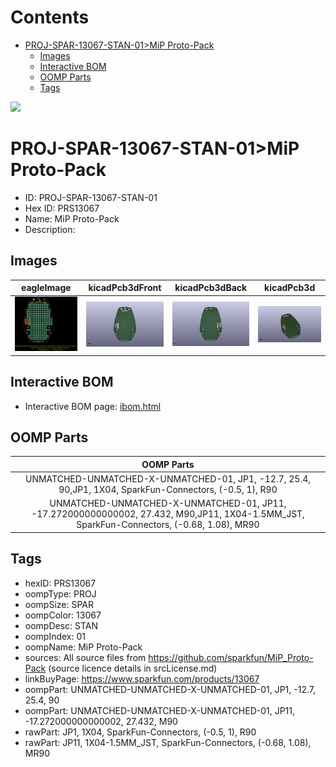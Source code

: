 



Contents
========

* [PROJ-SPAR-13067-STAN-01>MiP Proto-Pack](#proj-spar-13067-stan-01mip-proto-pack)
	* [Images](#images)
	* [Interactive BOM](#interactive-bom)
	* [OOMP Parts](#oomp-parts)
	* [Tags](#tags)
  
![][im]
# PROJ-SPAR-13067-STAN-01>MiP Proto-Pack

- ID: PROJ-SPAR-13067-STAN-01
- Hex ID: PRS13067
- Name: MiP Proto-Pack
- Description: 

## Images
  
  

|eagleImage|kicadPcb3dFront|kicadPcb3dBack|kicadPcb3d|
| :---: | :---: | :---: | :---: |
|[![eagleImage](eagleImage_140.png)](eagleImage_600.png)|[![kicadPcb3dFront](kicadPcb3dFront_140.png)](kicadPcb3dFront_600.png)|[![kicadPcb3dBack](kicadPcb3dBack_140.png)](kicadPcb3dBack_600.png)|[![kicadPcb3d](kicadPcb3d_140.png)](kicadPcb3d_600.png)|

## Interactive BOM

- Interactive BOM page: [ibom.html](kicad/bom/ibom.html)

## OOMP Parts
  

|OOMP Parts|
| :---: |
|UNMATCHED-UNMATCHED-X-UNMATCHED-01, JP1, -12.7, 25.4, 90,JP1, 1X04, SparkFun-Connectors, (-0.5, 1), R90|
|UNMATCHED-UNMATCHED-X-UNMATCHED-01, JP11, -17.272000000000002, 27.432, M90,JP11, 1X04-1.5MM_JST, SparkFun-Connectors, (-0.68, 1.08), MR90|

## Tags

- hexID: PRS13067
- oompType: PROJ
- oompSize: SPAR
- oompColor: 13067
- oompDesc: STAN
- oompIndex: 01
- oompName: MiP Proto-Pack
- sources: All source files from https://github.com/sparkfun/MiP_Proto-Pack (source licence details in srcLicense.md)
- linkBuyPage: https://www.sparkfun.com/products/13067
- oompPart: UNMATCHED-UNMATCHED-X-UNMATCHED-01, JP1, -12.7, 25.4, 90
- oompPart: UNMATCHED-UNMATCHED-X-UNMATCHED-01, JP11, -17.272000000000002, 27.432, M90
- rawPart: JP1, 1X04, SparkFun-Connectors, (-0.5, 1), R90
- rawPart: JP11, 1X04-1.5MM_JST, SparkFun-Connectors, (-0.68, 1.08), MR90



[im]: kicadPcb3d_450.png
